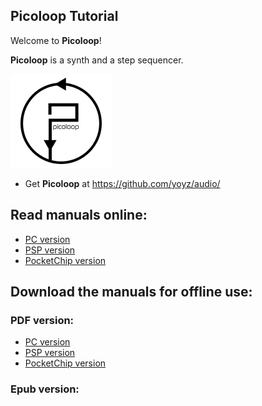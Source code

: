 

## Picoloop Tutorial 

Welcome to **Picoloop**!

**Picoloop** is a synth and a step sequencer. 

  ![](images/picoloop_logo_small.png)

- Get **Picoloop** at https://github.com/yoyz/audio/


## Read manuals online:

- [PC version](picoloop_manual_pc.md)
- [PSP version](picoloop_manual_psp.md)
- [PocketChip version](picoloop_manual_pocketchip.md)


## Download the manuals for offline use:

### PDF version:

- [PC version](picoloop_manual_pc.md)
- [PSP version](picoloop_manual_psp.md)
- [PocketChip version](picoloop_manual_pocketchip.md)

### Epub version: